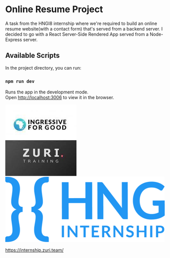 # Online Resume Project

A task from the HNGI8 internship where we're required to build an online resume website(with a contact form) that's served from a backend server.
I decided to go with a React Server-Side Rendered App served from a Node-Express server.

## Available Scripts

In the project directory, you can run:

### `npm run dev`

Runs the app in the development mode.\
Open [http://localhost:3006](http://localhost:3006) to view it in the browser.

![Zuri Internship](zuri.jpeg)
![HNG Internship](hng.png)

https://internship.zuri.team/
